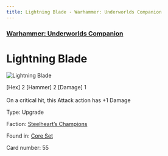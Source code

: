 ```yaml
---
title: Lightning Blade - Warhammer: Underworlds Companion
---
```


### [Warhammer: Underworlds Companion](https://guidokessels.github.io/wh-underworlds)

  

# Lightning Blade

![Lightning Blade](https://warhammerunderworlds.com/wp-content/uploads/sites/6/2017/12/055_ENG-Lightning-Blade.png)

<div class="whu-weapon">[Hex] 2 [Hammer] 2 [Damage] 1</div><br /> On a critical hit, this Attack action has +1 Damage

Type: Upgrade

Faction: [Steelheart’s Champions](https://guidokessels.github.io/wh-underworlds/factions/steelhearts-champions)

Found in: [Core Set](https://guidokessels.github.io/wh-underworlds/locations/core-set)

Card number: 55
